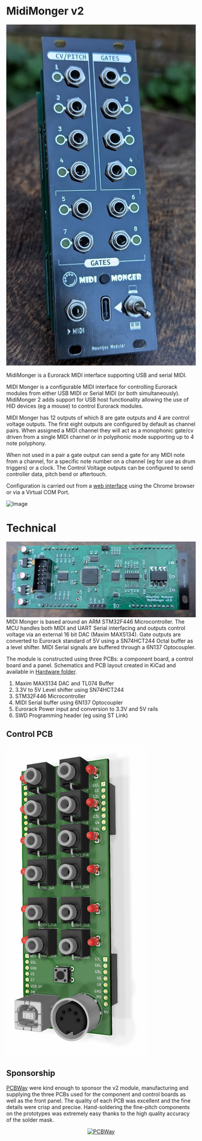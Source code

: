 # MidiMonger v2
![Image](https://github.com/dchwebb/MidiMonger/raw/master/pictures/midimonger2_front.jpg "icon")

MidiMonger is a Eurorack MIDI interface supporting USB and serial MIDI. 

MIDI Monger is a configurable MIDI interface for controlling Eurorack modules from either USB MIDI or Serial MIDI (or both simultaneously). MidiMonger 2 adds support for USB host functionality allowing the use of HID devices (eg a mouse) to control Eurorack modules.

MIDI Monger has 12 outputs of which 8 are gate outputs and 4 are control voltage outputs. The first eight outputs are configured by default as channel pairs. When assigned a MIDI channel they will act as a monophonic gate/cv driven from a single MIDI channel or in polyphonic mode supporting up to 4 note polyphony.

When not used in a pair a gate output can send a gate for any MIDI note from a channel, for a specific note number on a channel (eg for use as drum triggers) or a clock. The Control Voltage outputs can be configured to send controller data, pitch bend or aftertouch.

Configuration is carried out from a [web interface](https://htmlpreview.github.io/?https://github.com/dchwebb/MidiMonger/blob/master/WebEditor/index.html) using the Chrome browser or via a Virtual COM Port.

![Image](https://github.com/dchwebb/MidiMonger/raw/master/pictures/console.jpg "icon")

# Technical
![Image](https://github.com/dchwebb/MidiMonger/raw/master/pictures/midimonger2_back3.jpg "icon")
MIDI Monger is based around an ARM STM32F446 Microcontroller. The MCU handles both MIDI and UART Serial interfacing and outputs control voltage via an external 16 bit DAC (Maxim MAX5134). Gate outputs are converted to Eurorack standard of 5V using a SN74HCT244 Octal buffer as a level shifter. MIDI Serial signals are buffered through a 6N137 Optocoupler.

The module is constructed using three PCBs: a component board, a control board and a panel. Schematics and PCB layout created in KiCad and available in [Hardware folder](https://github.com/dchwebb/MidiMonger/tree/master/Hardware_v2).


1) Maxim MAX5134 DAC and TL074 Buffer
2) 3.3V to 5V Level shifter using SN74HCT244
3) STM32F446 Microcontroller
4) MIDI Serial buffer using 6N137 Optocoupler
5) Eurorack Power input and conversion to 3.3V and 5V rails
6) SWD Programming header (eg using ST Link)

Control PCB
-----------
![Image](https://github.com/dchwebb/MidiMonger/raw/master/pictures/controls.png "icon")

Sponsorship
-----------

[PCBWay](https://www.pcbway.com/) were kind enough to sponsor the v2 module, manufacturing and supplying the three PCBs used for the component and control boards as well as the front panel. The quality of each PCB was excellent and the fine details were crisp and precise. Hand-soldering the fine-pitch components on the prototypes was extremely easy thanks to the high quality accuracy of the solder mask.

<p align="center"><a href="https://www.pcbway.com"> <img src="https://s3-eu-west-1.amazonaws.com/tpd/logos/54695d4a00006400057b939d/0x0.png" alt="PCBWay" width=20%/></a></p>

